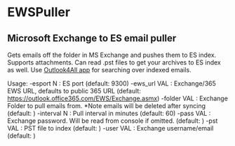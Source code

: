 # EWSPuller
<h2> Microsoft Exchange to ES email puller</h2>

Gets emails off the folder in MS Exchange and pushes them to ES index. Supports attachments.
Can read .pst files to get your archives to ES index as well.
Use [Outlook4All app](https://github.com/dsoin/outlook4all) for searching over indexed emails.

Usage:
-esport N    : ES port (default: 9300)
 -ews_url VAL : Exchange/365 EWS URL, defaults to public 365 URL (default:
                https://outlook.office365.com/EWS/Exchange.asmx)
 -folder VAL  : Exchange Folder to pull emails from. *Note emails will be
                deleted after syncing (default: )
 -interval N  : Pull interval in minutes (default: 60)
 -pass VAL    : Exchange password. Will be read from console if omitted.
                (default: )
 -pst VAL     : PST file to index (default: )
 -user VAL    : Exchange username/email (default: )
